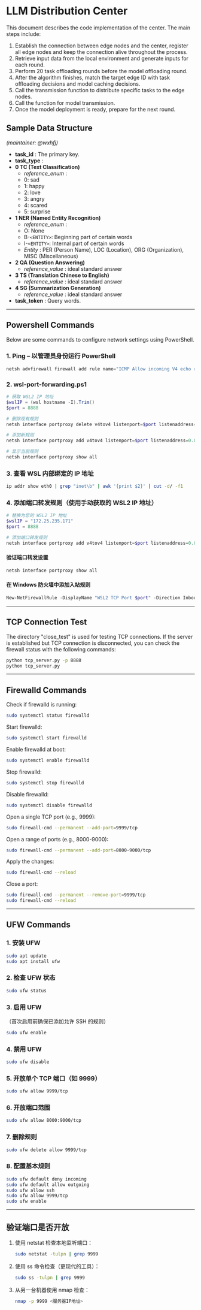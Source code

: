 
# LLM Distribution Center

This document describes the code implementation of the center. The main steps include:

1. Establish the connection between edge nodes and the center, register all edge nodes and keep the connection alive throughout the process.
2. Retrieve input data from the local environment and generate inputs for each round.
3. Perform 20 task offloading rounds before the model offloading round.
4. After the algorithm finishes, match the target edge ID with task offloading decisions and model caching decisions.
5. Call the transmission function to distribute specific tasks to the edge nodes.
6. Call the function for model transmission.
7. Once the model deployment is ready, prepare for the next round.

## Sample Data Structure

*(maintainer: @wxhfj)*

* **task_id** :
  The primary key.
* **task_type** :
* **0 TC (Text Classification)**
  * *reference_enum* :
  * 0: sad
  * 1: happy
  * 2: love
  * 3: angry
  * 4: scared
  * 5: surprise
* **1 NER (Named Entity Recognition)**
  * *reference_enum* :
  * O: None
  * B-`<ENTITY>`: Beginning part of certain words
  * I-`<ENTITY>`: Internal part of certain words
  * *Entity* : PER (Person Name), LOC (Location), ORG (Organization), MISC (Miscellaneous)
* **2 QA (Question Answering)**
  * *reference_value* : ideal standard answer
* **3 TS (Translation Chinese to English)**
  * *reference_value* : ideal standard answer
* **4 SG (Summarization Generation)**
  * *reference_value* : ideal standard answer
* **task_token** :
  Query words.

---

## Powershell Commands

Below are some commands to configure network settings using PowerShell.

### 1. Ping – 以管理员身份运行 PowerShell

```powershell
netsh advfirewall firewall add rule name="ICMP Allow incoming V4 echo request" protocol=icmpv4:8,any dir=in action=allow
```

### 2. wsl-port-forwarding.ps1

```powershell
# 获取 WSL2 IP 地址
$wslIP = (wsl hostname -I).Trim()
$port = 8888

# 删除现有规则
netsh interface portproxy delete v4tov4 listenport=$port listenaddress=0.0.0.0

# 添加新规则
netsh interface portproxy add v4tov4 listenport=$port listenaddress=0.0.0.0 connectport=$port connectaddress=$wslIP

# 显示当前规则
netsh interface portproxy show all
```

### 3. 查看 WSL 内部绑定的 IP 地址

```bash
ip addr show eth0 | grep "inet\b" | awk '{print $2}' | cut -d/ -f1
```

### 4. 添加端口转发规则（使用手动获取的 WSL2 IP 地址）

```powershell
# 替换为您的 WSL2 IP 地址
$wslIP = "172.25.235.171"
$port = 8888

# 添加端口转发规则
netsh interface portproxy add v4tov4 listenport=$port listenaddress=0.0.0.0 connectport=$port connectaddress=$wslIP
```

#### 验证端口转发设置

```bash
netsh interface portproxy show all
```

#### 在 Windows 防火墙中添加入站规则

```powershell
New-NetFirewallRule -DisplayName "WSL2 TCP Port $port" -Direction Inbound -Action Allow -Protocol TCP -LocalPort $port
```

---

## TCP Connection Test

The directory "close_test" is used for testing TCP connections. If the server is established but TCP connection is disconnected, you can check the firewall status with the following commands:

```bash
python tcp_server.py -p 8888
python tcp_server.py
```

---

## Firewalld Commands

Check if firewalld is running:

```bash
sudo systemctl status firewalld
```

Start firewalld:

```bash
sudo systemctl start firewalld
```

Enable firewalld at boot:

```bash
sudo systemctl enable firewalld
```

Stop firewalld:

```bash
sudo systemctl stop firewalld
```

Disable firewalld:

```bash
sudo systemctl disable firewalld
```

Open a single TCP port (e.g., 9999):

```bash
sudo firewall-cmd --permanent --add-port=9999/tcp
```

Open a range of ports (e.g., 8000-9000):

```bash
sudo firewall-cmd --permanent --add-port=8000-9000/tcp
```

Apply the changes:

```bash
sudo firewall-cmd --reload
```

Close a port:

```bash
sudo firewall-cmd --permanent --remove-port=9999/tcp
sudo firewall-cmd --reload
```

---

## UFW Commands

### 1. 安装 UFW

```bash
sudo apt update
sudo apt install ufw
```

### 2. 检查 UFW 状态

```bash
sudo ufw status
```

### 3. 启用 UFW

（首次启用前确保已添加允许 SSH 的规则）

```bash
sudo ufw enable
```

### 4. 禁用 UFW

```bash
sudo ufw disable
```

### 5. 开放单个 TCP 端口（如 9999）

```bash
sudo ufw allow 9999/tcp
```

### 6. 开放端口范围

```bash
sudo ufw allow 8000:9000/tcp
```

### 7. 删除规则

```bash
sudo ufw delete allow 9999/tcp
```

### 8. 配置基本规则

```bash
sudo ufw default deny incoming
sudo ufw default allow outgoing
sudo ufw allow ssh
sudo ufw allow 9999/tcp
sudo ufw enable
```

---

## 验证端口是否开放

1. 使用 netstat 检查本地监听端口：
   ```bash
   sudo netstat -tulpn | grep 9999
   ```
2. 使用 ss 命令检查（更现代的工具）：
   ```bash
   sudo ss -tulpn | grep 9999
   ```
3. 从另一台机器使用 nmap 检查：
   ```bash
   nmap -p 9999 <服务器IP地址>
   ```
